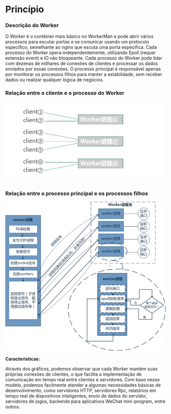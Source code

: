 # Princípio

### Descrição do Worker
O Worker é o contêiner mais básico no WorkerMan e pode abrir vários processos para escutar portas e se comunicar usando um protocolo específico, semelhante ao nginx que escuta uma porta específica. Cada processo do Worker opera independentemente, utilizando Epoll (requer extensão event) e IO não bloqueante. Cada processo do Worker pode lidar com dezenas de milhares de conexões de clientes e processar os dados enviados por essas conexões. O processo principal é responsável apenas por monitorar os processos filhos para manter a estabilidade, sem receber dados ou realizar qualquer lógica de negócios.

### Relação entre o cliente e o processo do Worker
![workerman master woker模型](images/Worker.png)

### Relação entre o processo principal e os processos filhos
![workerman master woker模型](images/Worker2.png)

**Características:**

Através dos gráficos, podemos observar que cada Worker mantém suas próprias conexões de clientes, o que facilita a implementação de comunicação em tempo real entre clientes e servidores. Com base nesse modelo, podemos facilmente atender a algumas necessidades básicas de desenvolvimento, como servidores HTTP, servidores Rpc, relatórios em tempo real de dispositivos inteligentes, envio de dados do servidor, servidores de jogos, backends para aplicativos WeChat mini-program, entre outros.
